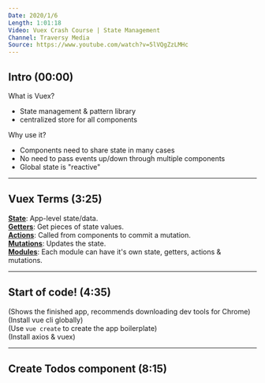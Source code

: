 ```yaml
---
Date: 2020/1/6
Length: 1:01:18
Video: Vuex Crash Course | State Management
Channel: Traversy Media
Source: https://www.youtube.com/watch?v=5lVQgZzLMHc
---
```


## Intro (00:00)

What is Vuex?

- State management & pattern library
- centralized store for all components

Why use it?

- Components need to share state in many cases
- No need to pass events up/down through multiple components
- Global state is "reactive"

---

## Vuex Terms (3:25)

<u>**State**</u>: App-level state/data.  
<u>**Getters**</u>: Get pieces of state values.  
<u>**Actions**</u>: Called from components to commit a mutation.  
<u>**Mutations**</u>: Updates the state.  
<u>**Modules**</u>: Each module can have it's own state, getters, actions & mutations.

---

## Start of code! (4:35)

(Shows the finished app, recommends downloading dev tools for Chrome)  
(Install vue cli globally)  
(Use `vue create` to create the app boilerplate)  
(Install axios & vuex)

---

## Create Todos component (8:15)
